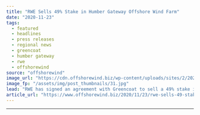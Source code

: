 ```yaml
---
title: "RWE Sells 49% Stake in Humber Gateway Offshore Wind Farm"
date: "2020-11-23"
tags: 
  - featured
  - headlines
  - press releases
  - regional news
  - greencoat
  - humber gateway
  - rwe
  - offshorewind
source: "offshorewind"
image_url: "https://cdn.offshorewind.biz/wp-content/uploads/sites/2/2020/11/23084528/RWE-Sells-49-Stake-in-Humber-Gateway-OWF.jpg"
image_fp: "/assets/img/post_thumbnails/31.jpg"
lead: "RWE has signed an agreement with Greencoat to sell a 49% stake in the"
article_url: "https://www.offshorewind.biz/2020/11/23/rwe-sells-49-stake-in-humber-gateway-offshore-wind-farm/"
---
```


---
